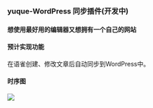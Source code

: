 
### yuque-WordPress 同步插件(开发中)

#### 想使用最好用的编辑器又想拥有一个自己的网站


#### 预计实现功能
在语雀创建、修改文章后自动同步到WordPress中。
#### 时序图
![](https://cdn.nlark.com/yuque/__puml/94976882d376c5798d91bc5fbd1ff23f.svg#lake_card_v2=eyJ0eXBlIjoicHVtbCIsImNvZGUiOiJAc3RhcnR1bWxcblxuYXV0b251bWJlclxuYXV0b2FjdGl2YXRlIG9uXG5cbmFjdG9yIOeUqOaItyBhcyB1c2VyXG5wYXJ0aWNpcGFudCBcInl1cXVlXCIgYXMgeXVxdWVcbnBhcnRpY2lwYW50IFwieXVxdWUtd29yZHByZXNzLXBsdWdpblwiIGFzIHBsdWdpblxucGFydGljaXBhbnQgXCJ3b3JkcHJlc3NcIiBhcyB3cFxuXG51c2VyLT55dXF1ZTrliJvlu7rjgIHkv67mlLnmlofnq6DlkI4g54K55Ye75L-d5a2YXG55dXF1ZS0-cGx1Z2luOiDop6blj5F3ZWJob29r6K-35rGCXG5wbHVnaW4tPnBsdWdpbjror7vlj5Z3ZWJob29r6K-35rGC5Lit55qE5paH56ugaWRcbnBsdWdpbi0-d3A66I635Y-W5pWw5o2u5bqT5Lit5a2Y5YKo55qEdG9rZW5cbnJldHVybiDov5Tlm550b2tlblxucGx1Z2luLT55dXF1ZTrmoLnmja7mlofnq6BpZCDmkLrluKZ0b2tlbuiOt-WPluWIsOaWh-eroOivpuaDhVxucmV0dXJuIOaWh-eroOivpuaDhVxucGx1Z2luLT5wbHVnaW466Kej5p6Q5paH56ug6K-m5oOFXG5wbHVnaW4tPndwOuS_neWtmOaWh-eroOiHs3dw5pWw5o2u5bqTXG5AZW5kdW1sIiwidXJsIjoiaHR0cHM6Ly9jZG4ubmxhcmsuY29tL3l1cXVlL19fcHVtbC85NDk3Njg4MmQzNzZjNTc5OGQ5MWJjNWZiZDFmZjIzZi5zdmciLCJpZCI6Ilo0c2lEIiwibWFyZ2luIjp7InRvcCI6dHJ1ZSwiYm90dG9tIjp0cnVlfSwiY2FyZCI6ImRpYWdyYW0ifQ==)